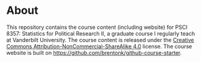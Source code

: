 # About

This repository contains the course content (including website) for PSCI 8357: Statistics for Political Research II, a graduate course I regularly teach at Vanderbilt University.  The course content is released under the [Creative Commons Attribution-NonCommercial-ShareAlike 4.0](http://creativecommons.org/licenses/by-nc-sa/4.0/) license.  The course website is built on <https://github.com/brentonk/github-course-starter>.
